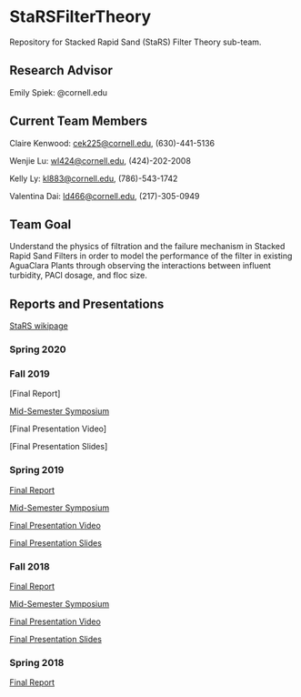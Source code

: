 # StaRSFilterTheory
Repository for Stacked Rapid Sand (StaRS) Filter Theory sub-team.

## Research Advisor

Emily Spiek: @cornell.edu

## Current Team Members
Claire Kenwood: cek225@cornell.edu, (630)-441-5136

Wenjie Lu: wl424@cornell.edu, (424)-202-2008 

Kelly Ly: kl883@cornell.edu, (786)-543-1742

Valentina Dai: ld466@cornell.edu, (217)-305-0949

## Team Goal
Understand the physics of filtration and the failure mechanism in Stacked Rapid Sand Filters in order to model the performance of the filter in existing AguaClara Plants through observing the interactions between influent turbidity, PACl dosage, and floc size.

## Reports and Presentations

[StaRS wikipage](https://confluence.cornell.edu/display/AGUACLARA/StaRS+Filter+Theory)

### Spring 2020


### Fall 2019
[Final Report]

[Mid-Semester Symposium](https://docs.google.com/presentation/d/1AiEq2w3LTiTdpFJl42CnEjQ4OfFoerObIgDUJavqZq0/edit#slide=id.g1d8aa0ef8d_0_11)

[Final Presentation Video]

[Final Presentation Slides]

### Spring 2019
[Final Report](https://github.com/AguaClara/stars_filter_theory/blob/master/Spring%202019/Spring%202019%20Report.md)

[Mid-Semester Symposium](https://docs.google.com/presentation/d/1GsMT6zNvLGUUkohSpsIGeXDoxiKgEeIgDODqL2Xamao/edit#slide=id.g4d2b50cdaf_0_82)

[Final Presentation Video](https://www.youtube.com/watch?v=VX3aHjYuaQw&list=PLhsGtpY8ipdZL4lExJA8KC0zCkaxwfs8R&index=16&t=0s)

[Final Presentation Slides](https://docs.google.com/presentation/d/1XuXCEuoGJuVq1GnJyGL2X8yvSPgNtOJcthe34vZZrtA/edit#slide=id.g570114d21a_0_257)


### Fall 2018
[Final Report](https://github.com/AguaClara/stars_filter_theory/blob/master/Fall%202018/Fall%202018%20Report.md)

[Mid-Semester Symposium](https://docs.google.com/presentation/d/1-hIKGZQ7Z8VapLY0gd4JW2Dt9eHgsxfmrpmCp1HLid4/edit#slide=id.g346a079b2f_0_0)

[Final Presentation Video](https://www.youtube.com/watch?v=zpjpnF5EVf4&index=26&t=0s&list=PLhsGtpY8ipdZTn2HPI6C2uH44ADmc0Ra6)

[Final Presentation Slides](https://docs.google.com/presentation/d/1RA1j8bx2q4Zaum2ENHA)

### Spring 2018
[Final Report](https://github.com/AguaClara/stars_filter_theory/blob/master/Spring%202018/Spring-2018-report.md)
